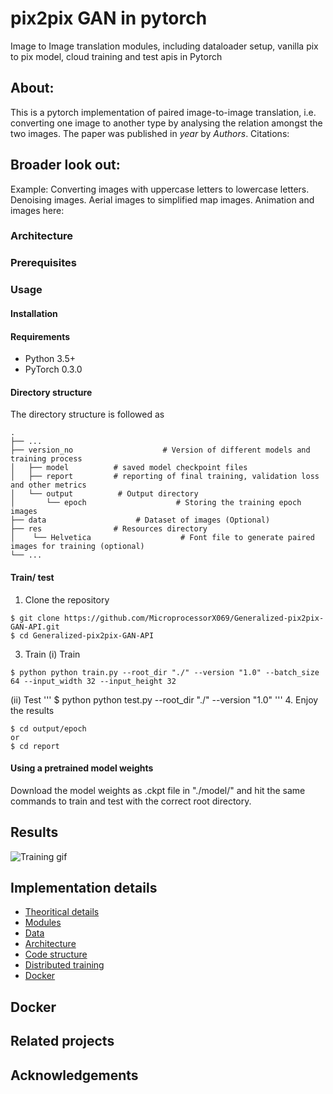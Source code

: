 # pix2pix GAN in pytorch
Image to Image translation modules, including dataloader setup, vanilla pix to pix model, cloud training and test apis in Pytorch
## About:
This is a pytorch implementation of paired image-to-image translation, i.e. converting one image to another type by analysing the relation amongst the two images.
The paper was published in *year* by *Authors*. 
Citations:

## Broader look out:
Example: Converting images with uppercase letters to lowercase letters.
Denoising images.
Aerial images to simplified map images.
Animation and images here:


### Architecture
### Prerequisites
### Usage

#### Installation
#### Requirements
- Python 3.5+
- PyTorch 0.3.0
 
#### Directory structure
The directory structure is followed as 
```
.
├── ...
├── version_no                    # Version of different models and training process
│   ├── model          # saved model checkpoint files
│   ├── report         # reporting of final training, validation loss and other metrics
│   └── output          # Output directory
│       └── epoch                    # Storing the training epoch images
├── data                    # Dataset of images (Optional)
├── res                # Resources directory
│    └── Helvetica                    # Font file to generate paired images for training (optional) 
└── ...
```

#### Train/ test
1. Clone the repository
```
$ git clone https://github.com/MicroprocessorX069/Generalized-pix2pix-GAN-API.git
$ cd Generalized-pix2pix-GAN-API
```
3. Train
(i) Train
```
$ python python train.py --root_dir "./" --version "1.0" --batch_size 64 --input_width 32 --input_height 32 
```
(ii) Test
'''
$ python python test.py --root_dir "./" --version "1.0" 
'''
4. Enjoy the results
```
$ cd output/epoch
or
$ cd report
```

#### Using a pretrained model weights
Download the model weights as .ckpt file in "./model/" and hit the same commands to train and test with the correct root directory.

## Results
![Training gif](link)
## Implementation details
- [Theoritical details](docs/CONTRIBUTING.md)
- [Modules](docs/CONTRIBUTING.md)
- [Data](docs/CONTRIBUTING.md)
- [Architecture](docs/CONTRIBUTING.md)
- [Code structure](docs/CONTRIBUTING.md)
- [Distributed training](docs/CONTRIBUTING.md)
- [Docker](docs/CONTRIBUTING.md)

## Docker
## Related projects
## Acknowledgements



